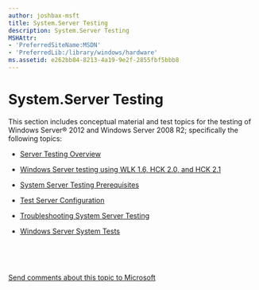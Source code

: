 ```yaml
---
author: joshbax-msft
title: System.Server Testing
description: System.Server Testing
MSHAttr:
- 'PreferredSiteName:MSDN'
- 'PreferredLib:/library/windows/hardware'
ms.assetid: e262bb84-8213-4a19-9e2f-2855fbf5bbb8
---
```


# System.Server Testing


This section includes conceptual material and test topics for the testing of Windows Server® 2012 and Windows Server 2008 R2; specifically the following topics:

-   [Server Testing Overview](server-testing-overview.md)

-   [Windows Server testing using WLK 1.6, HCK 2.0, and HCK 2.1](windows-server-testing-using-wlk-16-hck-20-and-hck-21.md)

-   [System Server Testing Prerequisites](system-server-testing-prerequisites.md)

-   [Test Server Configuration](test-server-configuration.md)

-   [Troubleshooting System Server Testing](troubleshooting-system-server-testing.md)

-   [Windows Server System Tests](windows-server-system-tests.md)

 

 

[Send comments about this topic to Microsoft](mailto:wsddocfb@microsoft.com?subject=Documentation%20feedback%20%5Bp_hck\p_hck%5D:%20System.Server%20Testing%20%20RELEASE:%20%284/27/2016%29&body=%0A%0APRIVACY%20STATEMENT%0A%0AWe%20use%20your%20feedback%20to%20improve%20the%20documentation.%20We%20don't%20use%20your%20email%20address%20for%20any%20other%20purpose,%20and%20we'll%20remove%20your%20email%20address%20from%20our%20system%20after%20the%20issue%20that%20you're%20reporting%20is%20fixed.%20While%20we're%20working%20to%20fix%20this%20issue,%20we%20might%20send%20you%20an%20email%20message%20to%20ask%20for%20more%20info.%20Later,%20we%20might%20also%20send%20you%20an%20email%20message%20to%20let%20you%20know%20that%20we've%20addressed%20your%20feedback.%0A%0AFor%20more%20info%20about%20Microsoft's%20privacy%20policy,%20see%20http://privacy.microsoft.com/default.aspx. "Send comments about this topic to Microsoft")




